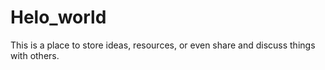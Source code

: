 # Helo_world
This is a place to store ideas, resources, or even share and discuss things with others.

